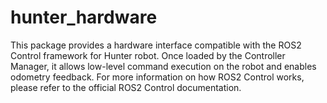# hunter_hardware #

This package provides a hardware interface compatible with the ROS2 Control framework for Hunter robot. Once loaded by the Controller Manager, it allows low-level command execution on the robot and enables odometry feedback. For more information on how ROS2 Control works, please refer to the official ROS2 Control documentation.
